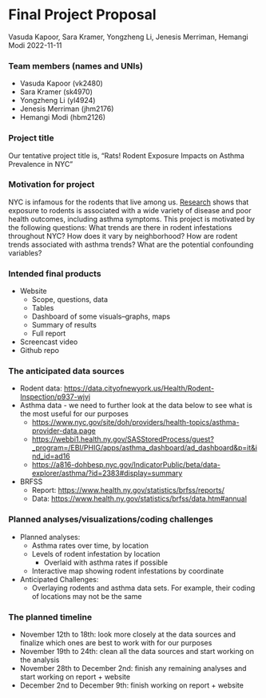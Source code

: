 Final Project Proposal
================
Vasuda Kapoor, Sara Kramer, Yongzheng Li, Jenesis Merriman, Hemangi Modi
2022-11-11

### Team members (names and UNIs)

-   Vasuda Kapoor (vk2480)
-   Sara Kramer (sk4970)
-   Yongzheng Li (yl4924)
-   Jenesis Merriman (jhm2176)
-   Hemangi Modi (hbm2126)

### Project title

Our tentative project title is, “Rats! Rodent Exposure Impacts on Asthma
Prevalence in NYC”

### Motivation for project

NYC is infamous for the rodents that live among us.
[Research](https://www.ncbi.nlm.nih.gov/pmc/articles/PMC2862381/) shows
that exposure to rodents is associated with a wide variety of disease
and poor health outcomes, including asthma symptoms. This project is
motivated by the following questions: What trends are there in rodent
infestations throughout NYC? How does it vary by neighborhood? How are
rodent trends associated with asthma trends? What are the potential
confounding variables?

### Intended final products

-   Website
    -   Scope, questions, data
    -   Tables  
    -   Dashboard of some visuals–graphs, maps
    -   Summary of results
    -   Full report
-   Screencast video
-   Github repo

### The anticipated data sources

-   Rodent data:
    <https://data.cityofnewyork.us/Health/Rodent-Inspection/p937-wjvj>
-   Asthma data - we need to further look at the data below to see what
    is the most useful for our purposes
    -   <https://www.nyc.gov/site/doh/providers/health-topics/asthma-provider-data.page>
    -   <https://webbi1.health.ny.gov/SASStoredProcess/guest?_program=/EBI/PHIG/apps/asthma_dashboard/ad_dashboard&p=it&ind_id=ad16>
    -   <https://a816-dohbesp.nyc.gov/IndicatorPublic/beta/data-explorer/asthma/?id=2383#display=summary>
-   BRFSS
    -   Report: <https://www.health.ny.gov/statistics/brfss/reports/>
    -   Data:
        <https://www.health.ny.gov/statistics/brfss/data.htm#annual>

### Planned analyses/visualizations/coding challenges

-   Planned analyses:
    -   Asthma rates over time, by location
    -   Levels of rodent infestation by location
        -   Overlaid with asthma rates if possible
    -   Interactive map showing rodent infestations by coordinate
-   Anticipated Challenges:
    -   Overlaying rodents and asthma data sets. For example, their
        coding of locations may not be the same

### The planned timeline

-   November 12th to 18th: look more closely at the data sources and
    finalize which ones are best to work with for our purposes
-   November 19th to 24th: clean all the data sources and start working
    on the analysis
-   November 28th to December 2nd: finish any remaining analyses and
    start working on report + website
-   December 2nd to December 9th: finish working on report + website
